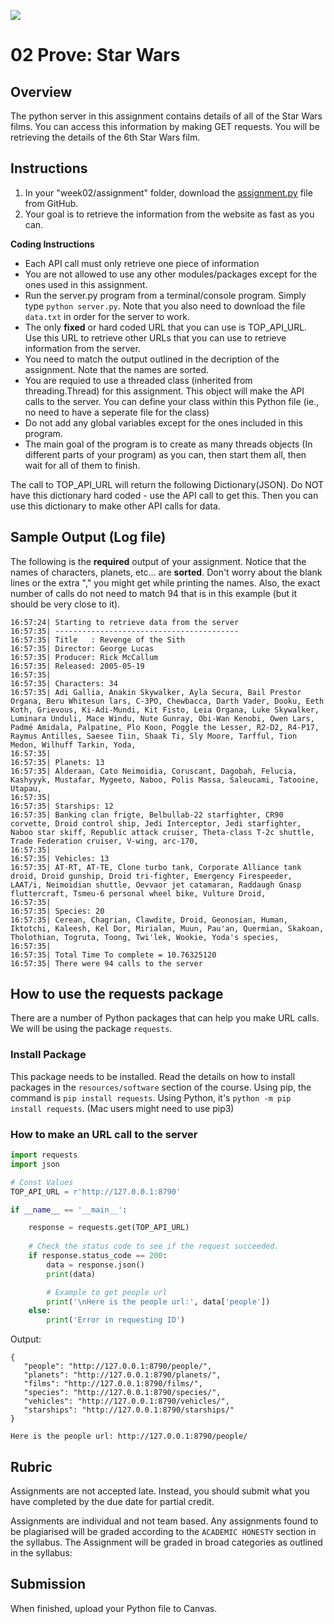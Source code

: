 ![](../site/banner.png)

# 02 Prove: Star Wars

## Overview

The python server in this assignment contains details of all of the Star Wars films.  You can access this information by making GET requests.  You will be retrieving the details of the 6th Star Wars film.

## Instructions

1. In your "week02/assignment" folder, download the [assignment.py](assignment/assignment.py) file from GitHub.
1. Your goal is to retrieve the information from the website as fast as you can.

**Coding Instructions**

- Each API call must only retrieve one piece of information
- You are not allowed to use any other modules/packages except for the ones used in this assignment.
- Run the server.py program from a terminal/console program.  Simply type `python server.py`.  Note that you also need to download the file `data.txt` in order for the server to work. 
- The only **fixed** or hard coded URL that you can use is TOP_API_URL.  Use this URL to retrieve other URLs that you can use to retrieve information from the server.
- You need to match the output outlined in the decription of the assignment. Note that the names are sorted.
- You are requied to use a threaded class (inherited from threading.Thread) for this assignment.  This object will make the API calls to the server. You can define your class within this Python file (ie., no need to have a seperate file for the class)
- Do not add any global variables except for the ones included in this program.
- The main goal of the program is to create as many threads objects (In different parts of your program) as you can, then start them all, then wait for all of them to finish.

The call to TOP_API_URL will return the following Dictionary(JSON).  Do NOT have
this dictionary hard coded - use the API call to get this.  Then you can use
this dictionary to make other API calls for data.


## Sample Output (Log file)

The following is the **required** output of your assignment.  Notice that the names of characters, planets, etc... are **sorted**.  Don't worry about the blank lines or the extra "," you might get while printing the names. Also, the exact number of calls do not need to match 94 that is in this example (but it should be very close to it).

```text
16:57:24| Starting to retrieve data from the server
16:57:35| -----------------------------------------
16:57:35| Title   : Revenge of the Sith
16:57:35| Director: George Lucas
16:57:35| Producer: Rick McCallum
16:57:35| Released: 2005-05-19
16:57:35|
16:57:35| Characters: 34
16:57:35| Adi Gallia, Anakin Skywalker, Ayla Secura, Bail Prestor Organa, Beru Whitesun lars, C-3PO, Chewbacca, Darth Vader, Dooku, Eeth Koth, Grievous, Ki-Adi-Mundi, Kit Fisto, Leia Organa, Luke Skywalker, Luminara Unduli, Mace Windu, Nute Gunray, Obi-Wan Kenobi, Owen Lars, Padmé Amidala, Palpatine, Plo Koon, Poggle the Lesser, R2-D2, R4-P17, Raymus Antilles, Saesee Tiin, Shaak Ti, Sly Moore, Tarfful, Tion Medon, Wilhuff Tarkin, Yoda,
16:57:35|
16:57:35| Planets: 13
16:57:35| Alderaan, Cato Neimoidia, Coruscant, Dagobah, Felucia, Kashyyyk, Mustafar, Mygeeto, Naboo, Polis Massa, Saleucami, Tatooine, Utapau,
16:57:35|
16:57:35| Starships: 12
16:57:35| Banking clan frigte, Belbullab-22 starfighter, CR90 corvette, Droid control ship, Jedi Interceptor, Jedi starfighter, Naboo star skiff, Republic attack cruiser, Theta-class T-2c shuttle, Trade Federation cruiser, V-wing, arc-170,
16:57:35| 
16:57:35| Vehicles: 13
16:57:35| AT-RT, AT-TE, Clone turbo tank, Corporate Alliance tank droid, Droid gunship, Droid tri-fighter, Emergency Firespeeder, LAAT/i, Neimoidian shuttle, Oevvaor jet catamaran, Raddaugh Gnasp fluttercraft, Tsmeu-6 personal wheel bike, Vulture Droid,
16:57:35|
16:57:35| Species: 20
16:57:35| Cerean, Chagrian, Clawdite, Droid, Geonosian, Human, Iktotchi, Kaleesh, Kel Dor, Mirialan, Muun, Pau'an, Quermian, Skakoan, Tholothian, Togruta, Toong, Twi'lek, Wookie, Yoda's species,
16:57:35|
16:57:35| Total Time To complete = 10.76325120
16:57:35| There were 94 calls to the server

```

## How to use the requests package

There are a number of Python packages that can help you make URL calls.  We will be using the package `requests`.

### Install Package

This package needs to be installed.  Read the details on how to install packages in the `resources/software` section of the course.  Using pip, the command is `pip install requests`.  Using Python, it's `python -m pip install requests`.  (Mac users might need to use pip3)

### How to make an URL call to the server

```python
import requests
import json

# Const Values
TOP_API_URL = r'http://127.0.0.1:8790'

if __name__ == '__main__':

    response = requests.get(TOP_API_URL)
    
    # Check the status code to see if the request succeeded.
    if response.status_code == 200:
        data = response.json()
        print(data)

		# Example to get people url
        print('\nHere is the people url:', data['people'])
    else:
        print('Error in requesting ID')
```

Output:

```
{
   "people": "http://127.0.0.1:8790/people/", 
   "planets": "http://127.0.0.1:8790/planets/", 
   "films": "http://127.0.0.1:8790/films/",
   "species": "http://127.0.0.1:8790/species/", 
   "vehicles": "http://127.0.0.1:8790/vehicles/", 
   "starships": "http://127.0.0.1:8790/starships/"
}

Here is the people url: http://127.0.0.1:8790/people/
```

## Rubric

Assignments are not accepted late. Instead, you should submit what you have completed by the due date for partial credit.

Assignments are individual and not team based.  Any assignments found to be  plagiarised will be graded according to the `ACADEMIC HONESTY` section in the syllabus. The Assignment will be graded in broad categories as outlined in the syllabus:

## Submission

When finished, upload your Python file to Canvas.
